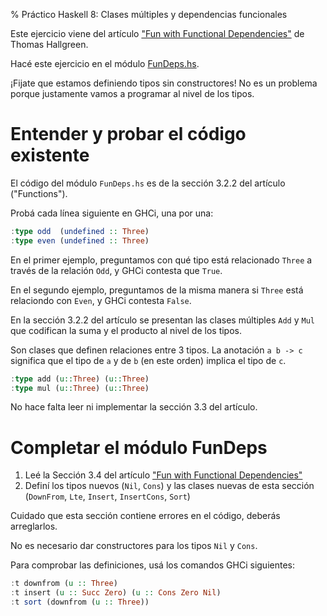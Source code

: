 % Práctico Haskell 8: Clases múltiples y dependencias funcionales

Este ejercicio viene del artículo
["Fun with Functional Dependencies"](http://www.cse.chalmers.se/~hallgren/Papers/wm01.html)
de Thomas Hallgreen.

Hacé este ejercicio en el módulo [FunDeps.hs](files/FunDeps.hs).

¡Fijate que estamos definiendo tipos sin constructores! No es un problema porque
justamente vamos a programar al nivel de los tipos.

# Entender y probar el código existente

El código del módulo `FunDeps.hs` es de la sección 3.2.2 del artículo ("Functions").

Probá cada línea siguiente en GHCi, una por una:

~~~haskell
:type odd  (undefined :: Three)
:type even (undefined :: Three)
~~~

En el primer ejemplo, preguntamos con qué tipo está relacionado
`Three` a través de la relación `Odd`, y GHCi contesta que `True`.

En el segundo ejemplo, preguntamos de la misma manera si `Three`  está
relaciondo con `Even`, y GHCi contesta `False`.

En la sección 3.2.2 del artículo se presentan las clases múltiples
`Add` y `Mul`  que codifican la suma y el producto al nivel de los tipos.

Son clases que definen relaciones entre 3 tipos.
La anotación `a b -> c` significa que el tipo de `a` y de `b`
(en este orden) implica el tipo de `c`.

~~~haskell
:type add (u::Three) (u::Three)
:type mul (u::Three) (u::Three)
~~~

No hace falta leer ni implementar la sección 3.3 del artículo.

# Completar el módulo FunDeps

1. Leé la Sección 3.4 del artículo ["Fun with Functional Dependencies"](http://www.cse.chalmers.se/~hallgren/Papers/wm01.html)
2. Definí los tipos nuevos (`Nil`, `Cons`) y las clases nuevas de esta sección (`DownFrom`, `Lte`, `Insert`, `InsertCons`, `Sort`)

Cuidado que esta sección contiene errores en el código, deberás arreglarlos.

No es necesario dar constructores para los tipos `Nil` y `Cons`.

Para comprobar las definiciones, usá los comandos GHCi siguientes:

~~~haskell
:t downfrom (u :: Three)
:t insert (u :: Succ Zero) (u :: Cons Zero Nil)
:t sort (downfrom (u :: Three))
~~~
